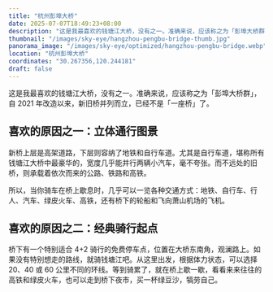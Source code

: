 ```yaml
---
title: "杭州彭埠大桥"
date: 2025-07-07T18:49:23+08:00
description: "这是我最喜欢的钱塘江大桥，没有之一。准确来说，应该称之为「彭埠大桥群」，自 2021 年改造以来，新旧桥并列而立，已经不是「一座桥」了。"
thumbnail: "/images/sky-eye/hangzhou-pengbu-bridge-thumb.jpg"
panorama_image: "/images/sky-eye/optimized/hangzhou-pengbu-bridge.webp"
location: "杭州彭埠大桥"
coordinates: "30.267356,120.244181"
draft: false
---
```


这是我最喜欢的钱塘江大桥，没有之一。准确来说，应该称之为「彭埠大桥群」，自 2021 年改造以来，新旧桥并列而立，已经不是「一座桥」了。

## 喜欢的原因之一：立体通行图景

新桥上层是高架道路，下层则容纳了地铁和自行车道。尤其是自行车道，堪称所有钱塘江大桥中最豪华的，宽度几乎能并行两辆小汽车，毫不夸张。而不远处的旧桥，则承载着依次而来的公路、铁路和高铁。

所以，当你骑车在桥上歇息时，几乎可以一览各种交通方式：地铁、自行车、行人、汽车、绿皮火车、高铁，还有桥下的轮船和飞向萧山机场的飞机。

## 喜欢的原因之二：经典骑行起点

桥下有一个特别适合 4+2 骑行的免费停车点，位置在大桥东南角，观澜路上。如果没有特别想走的路线，就骑钱塘江吧。从这里出发，根据体力状态，可以选择 20、40 或 60 公里不同的环线。等到骑累了，就在桥上歇一歇，看看来来往往的高铁和绿皮火车，也可以走到桥下夜市，买一杯绿豆沙，犒劳自己。 